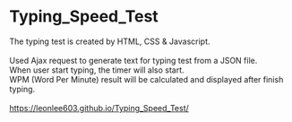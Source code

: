 # Typing_Speed_Test
The typing test is created by HTML, CSS & Javascript.<br><br>
Used Ajax request to generate text for typing test from a JSON file.<br>
When user start typing, the timer will also start.<br>
WPM (Word Per Minute) result will be calculated and displayed after finish typing.<br><br>
https://leonlee603.github.io/Typing_Speed_Test/
